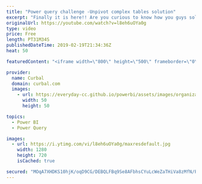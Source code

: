 ```yaml
---
title: "Power query challenge -Unpivot complex tables solution"
excerpt: "Finally it is here!! Are you curious to know how you guys solved the challenge, then grab a cup of ☕ , sit down and enjoy some M magic.  #powerbi #powerquery #curbal #challenge   If you want to check the solutions in detail, you will find all solution files in my github page here: https://github.com/ruthpozuelo/PQ-Challenge-unpivot"
originalUrl: https://youtube.com/watch?v=l8eh6uOYa0g
type: video
price: Free
length: PT31M34S
publishedDateTime: 2019-02-19T21:34:36Z
heat: 50

featuredContent: "<iframe width=\"800\" height=\"500\" frameborder=\"0\" src=\"https://www.youtube.com/embed/l8eh6uOYa0g\" allow=\"accelerometer; autoplay; encrypted-media; gyroscope; picture-in-picture\" allowfullscreen></iframe>"

provider:
  name: Curbal
  domain: curbal.com
  images:
    - url: https://everyday-cc.github.io/powerbi/assets/images/organizations/curbal.com-50x50.jpg
      width: 50
      height: 50

topics:
  - Power BI
  - Power Query

images:
  - url: https://i.ytimg.com/vi/l8eh6uOYa0g/maxresdefault.jpg
    width: 1280
    height: 720
    isCached: true

secured: "MOqA7XHDKS10hjK/oqD9CG/DEBQLFBq9Se8AFbhsCYuLcWeZaTHiVa8zMfN/PQ7q/CY6f4d2C8g0nREK28Bus99giJPsZcCrRw216MdZi5VV3+CVIwTQLRzD3pL6V1AjnxUOxoE405cySgwq2ACVPTwlrun3qfGltQ2a2MDNsGYxvSDXvmc4TScGoldnpIOcf1hXjdgy2G30cUHPjEZV/t3aBP/zWi1S9XSilp2kKSCUz/XEWWs0AQRloq6stsv+ZWxSmv5OYqKG66qs8ETVripa320fwsHAz5gXa9/XHSxAK7avUDYXms/ERwxsVlzPqCFPJlxiNf9TPrJKlA2yTcHFAQ3bwToqCOhTUZ0nbP7apd/ptO2w0beJQGvYTPQ+2uLCr8yzLq8e0Oo3AS1H9+YGY44OEfZgKPTl3MkAAWA=;VuEd1oKCLHc4aBR2v6Yh3Q=="
---
```


